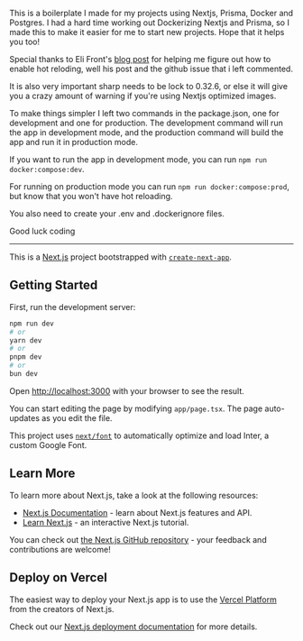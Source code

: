 This is a boilerplate I made for my projects using Nextjs, Prisma, Docker and Postgres. I had a hard time working out Dockerizing Nextjs and Prisma, so I made this to make it easier for me to start new projects. Hope that it helps you too!

Special thanks to Eli Front's [blog post](https://medium.com/@elifront/best-next-js-docker-compose-hot-reload-production-ready-docker-setup-28a9125ba1dc) for helping me figure out how to enable hot reloding, well his post and the github issue that i left commented.

It is also very important sharp needs to be lock to 0.32.6, or else it will give you a crazy amount of warning if you're using Nextjs optimized images.

To make things simpler I left two commands in the package.json, one for development and one for production. The development command will run the app in development mode, and the production command will build the app and run it in production mode.

If you want to run the app in development mode, you can run `npm run docker:compose:dev`.

For running on production mode you can run `npm run docker:compose:prod`, but know that you won't have hot reloading.

You also need to create your .env and .dockerignore files.

Good luck coding

------------------------------------------------------------------------------------------------------------------------------------------------------------------
This is a [Next.js](https://nextjs.org/) project bootstrapped with [`create-next-app`](https://github.com/vercel/next.js/tree/canary/packages/create-next-app).

## Getting Started

First, run the development server:

```bash
npm run dev
# or
yarn dev
# or
pnpm dev
# or
bun dev
```

Open [http://localhost:3000](http://localhost:3000) with your browser to see the result.

You can start editing the page by modifying `app/page.tsx`. The page auto-updates as you edit the file.

This project uses [`next/font`](https://nextjs.org/docs/basic-features/font-optimization) to automatically optimize and load Inter, a custom Google Font.

## Learn More

To learn more about Next.js, take a look at the following resources:

- [Next.js Documentation](https://nextjs.org/docs) - learn about Next.js features and API.
- [Learn Next.js](https://nextjs.org/learn) - an interactive Next.js tutorial.

You can check out [the Next.js GitHub repository](https://github.com/vercel/next.js/) - your feedback and contributions are welcome!

## Deploy on Vercel

The easiest way to deploy your Next.js app is to use the [Vercel Platform](https://vercel.com/new?utm_medium=default-template&filter=next.js&utm_source=create-next-app&utm_campaign=create-next-app-readme) from the creators of Next.js.

Check out our [Next.js deployment documentation](https://nextjs.org/docs/deployment) for more details.
